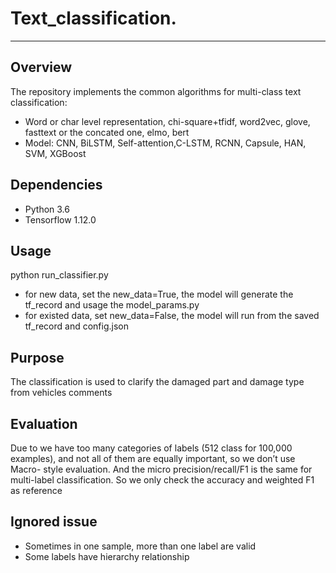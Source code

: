 # Text_classification.
---
## Overview
The repository implements the common algorithms for multi-class text classification:
- Word or char level representation, chi-square+tfidf, word2vec, glove, fasttext or the concated one, elmo, bert
- Model: CNN, BiLSTM, Self-attention,C-LSTM, RCNN, Capsule, HAN, SVM, XGBoost

## Dependencies
- Python 3.6
- Tensorflow 1.12.0

## Usage
python run_classifier.py
- for new data, set the new_data=True, the model will generate the tf_record and usage the model_params.py
- for existed data, set new_data=False, the model will run from the saved tf_record and config.json

## Purpose
The classification is used to clarify the damaged part and damage type from vehicles comments

## Evaluation
Due to we have too many categories of labels (512 class for 100,000 examples), and not all of them are equally important, so we don’t use Macro- style evaluation. And the micro precision/recall/F1 is the same for multi-label classification. So we only check the accuracy and weighted F1 as reference

## Ignored issue
- Sometimes in one sample, more than one label are valid
- Some labels have hierarchy relationship
